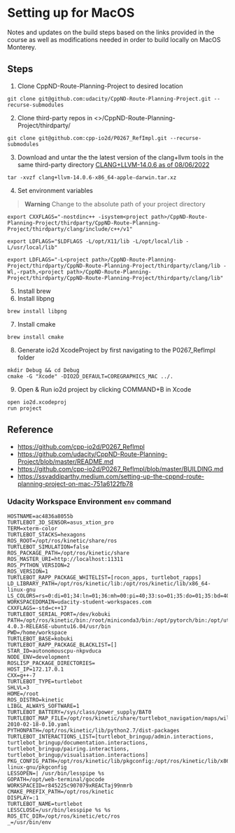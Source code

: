 # Setting up for MacOS
Notes and updates on the build steps based on the links provided in the course
as well as modifications needed in order to build locally on MacOS Monterey.

## Steps
1. Clone CppND-Route-Planning-Project to desired location
```
git clone git@github.com:udacity/CppND-Route-Planning-Project.git --recurse-submodules
```
2. Clone third-party repos in <>/CppND-Route-Planning-Project/thirdparty/
```
git clone git@github.com:cpp-io2d/P0267_RefImpl.git --recurse-submodules
```
3. Download and untar the the latest version of the clang+llvm tools in the same third-party directory
[CLANG+LLVM-14.0.6 as of
08/06/2022](https://github.com/llvm/llvm-project/releases/download/llvmorg-14.0.6/clang+llvm-14.0.6-x86_64-apple-darwin.tar.xz)
```
tar -xvzf clang+llvm-14.0.6-x86_64-apple-darwin.tar.xz
```
4. Set environment variables
> **Warning**
> Change <project path> to the absolute path of your project directory
```
export CXXFLAGS="-nostdinc++ -isystem<project path>/CppND-Route-Planning-Project/thirdparty/CppND-Route-Planning-Project/thirdparty/clang/include/c++/v1"

export LDFLAGS="$LDFLAGS -L/opt/X11/lib -L/opt/local/lib -L/usr/local/lib"

export LDFLAGS="-L<project path>/CppND-Route-Planning-Project/thirdparty/CppND-Route-Planning-Project/thirdparty/clang/lib -Wl,-rpath,<project path>/CppND-Route-Planning-Project/thirdparty/CppND-Route-Planning-Project/thirdparty/clang/lib"
```
5. Install brew
6. Install libpng
```
brew install libpng
```
7. Install cmake
```
brew install cmake
```
8. Generate io2d XcodeProject by first navigating to the P0267_RefImpl folder
```
mkdir Debug && cd Debug
cmake -G "Xcode" -DIO2D_DEFAULT=COREGRAPHICS_MAC ../.
```
9. Open & Run io2d project by clicking COMMAND+B in Xcode
```
open io2d.xcodeproj
run project
```


## Reference
- https://github.com/cpp-io2d/P0267_RefImpl
- https://github.com/udacity/CppND-Route-Planning-Project/blob/master/README.md
- https://github.com/cpp-io2d/P0267_RefImpl/blob/master/BUILDING.md
- https://ssvaddiparthy.medium.com/setting-up-the-cppnd-route-planning-project-on-mac-751a6122fb78

### Udacity Workspace Environment ```env``` command
```
HOSTNAME=ac4836a8055b
TURTLEBOT_3D_SENSOR=asus_xtion_pro
TERM=xterm-color
TURTLEBOT_STACKS=hexagons
ROS_ROOT=/opt/ros/kinetic/share/ros
TURTLEBOT_SIMULATION=false
ROS_PACKAGE_PATH=/opt/ros/kinetic/share
ROS_MASTER_URI=http://localhost:11311
ROS_PYTHON_VERSION=2
ROS_VERSION=1
TURTLEBOT_RAPP_PACKAGE_WHITELIST=[rocon_apps, turtlebot_rapps]
LD_LIBRARY_PATH=/opt/ros/kinetic/lib:/opt/ros/kinetic/lib/x86_64-linux-gnu
LS_COLORS=rs=0:di=01;34:ln=01;36:mh=00:pi=40;33:so=01;35:do=01;35:bd=40;33;01:cd=40;33;01:or=40;31;01:mi=00:su=37;41:sg=30;43:ca=30;41:tw=30;42:ow=34;42:st=37;44:ex=01;32:*.tar=01;31:*.tgz=01;31:*.arc=01;31:*.arj=01;31:*.taz=01;31:*.lha=01;31:*.lz4=01;31:*.lzh=01;31:*.lzma=01;31:*.tlz=01;31:*.txz=01;31:*.tzo=01;31:*.t7z=01;31:*.zip=01;31:*.z=01;31:*.Z=01;31:*.dz=01;31:*.gz=01;31:*.lrz=01;31:*.lz=01;31:*.lzo=01;31:*.xz=01;31:*.bz2=01;31:*.bz=01;31:*.tbz=01;31:*.tbz2=01;31:*.tz=01;31:*.deb=01;31:*.rpm=01;31:*.jar=01;31:*.war=01;31:*.ear=01;31:*.sar=01;31:*.rar=01;31:*.alz=01;31:*.ace=01;31:*.zoo=01;31:*.cpio=01;31:*.7z=01;31:*.rz=01;31:*.cab=01;31:*.jpg=01;35:*.jpeg=01;35:*.gif=01;35:*.bmp=01;35:*.pbm=01;35:*.pgm=01;35:*.ppm=01;35:*.tga=01;35:*.xbm=01;35:*.xpm=01;35:*.tif=01;35:*.tiff=01;35:*.png=01;35:*.svg=01;35:*.svgz=01;35:*.mng=01;35:*.pcx=01;35:*.mov=01;35:*.mpg=01;35:*.mpeg=01;35:*.m2v=01;35:*.mkv=01;35:*.webm=01;35:*.ogm=01;35:*.mp4=01;35:*.m4v=01;35:*.mp4v=01;35:*.vob=01;35:*.qt=01;35:*.nuv=01;35:*.wmv=01;35:*.asf=01;35:*.rm=01;35:*.rmvb=01;35:*.flc=01;35:*.avi=01;35:*.fli=01;35:*.flv=01;35:*.gl=01;35:*.dl=01;35:*.xcf=01;35:*.xwd=01;35:*.yuv=01;35:*.cgm=01;35:*.emf=01;35:*.ogv=01;35:*.ogx=01;35:*.aac=00;36:*.au=00;36:*.flac=00;36:*.m4a=00;36:*.mid=00;36:*.midi=00;36:*.mka=00;36:*.mp3=00;36:*.mpc=00;36:*.ogg=00;36:*.ra=00;36:*.wav=00;36:*.oga=00;36:*.opus=00;36:*.spx=00;36:*.xspf=00;36:
WORKSPACEDOMAIN=udacity-student-workspaces.com
CXXFLAGS=-std=c++17
TURTLEBOT_SERIAL_PORT=/dev/kobuki
PATH=/opt/ros/kinetic/bin:/root/miniconda3/bin:/opt/pytorch/bin:/opt/utils/bin:/usr/local/sbin:/usr/local/bin:/usr/sbin:/usr/bin:/sbin:/bin:/opt/VirtualGL/bin:/opt/TurboVNC/bin:/opt/swift/swift-4.0.3-RELEASE-ubuntu16.04/usr/bin
PWD=/home/workspace
TURTLEBOT_BASE=kobuki
TURTLEBOT_RAPP_PACKAGE_BLACKLIST=[]
STAR_ID=autonomouscpu-nkpvduca
NODE_ENV=development
ROSLISP_PACKAGE_DIRECTORIES=
HOST_IP=172.17.0.1
CXX=g++-7
TURTLEBOT_TYPE=turtlebot
SHLVL=3
HOME=/root
ROS_DISTRO=kinetic
LIBGL_ALWAYS_SOFTWARE=1
TURTLEBOT_BATTERY=/sys/class/power_supply/BAT0
TURTLEBOT_MAP_FILE=/opt/ros/kinetic/share/turtlebot_navigation/maps/willow-2010-02-18-0.10.yaml
PYTHONPATH=/opt/ros/kinetic/lib/python2.7/dist-packages
TURTLEBOT_INTERACTIONS_LIST=[turtlebot_bringup/admin.interactions, turtlebot_bringup/documentation.interactions, turtlebot_bringup/pairing.interactions, turtlebot_bringup/visualisation.interactions]
PKG_CONFIG_PATH=/opt/ros/kinetic/lib/pkgconfig:/opt/ros/kinetic/lib/x86_64-linux-gnu/pkgconfig
LESSOPEN=| /usr/bin/lesspipe %s
GOPATH=/opt/web-terminal/gocode
WORKSPACEID=r845225c907079xREACTaj99nmrb
CMAKE_PREFIX_PATH=/opt/ros/kinetic
DISPLAY=:1
TURTLEBOT_NAME=turtlebot
LESSCLOSE=/usr/bin/lesspipe %s %s
ROS_ETC_DIR=/opt/ros/kinetic/etc/ros
_=/usr/bin/env
```
